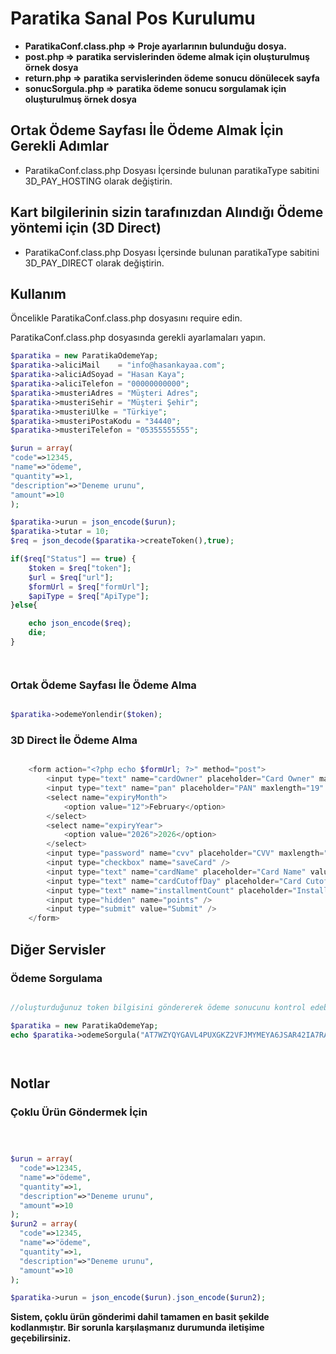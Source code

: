 <h1> Paratika Sanal Pos Kurulumu </h1>


<b> <ul>

<li>ParatikaConf.class.php => Proje ayarlarının bulunduğu dosya.</li>
<li>post.php => paratika servislerinden ödeme almak için oluşturulmuş örnek dosya</li>
<li>return.php => paratika servislerinden ödeme sonucu dönülecek sayfa</li>
<li>sonucSorgula.php => paratika ödeme sonucu sorgulamak için oluşturulmuş örnek dosya</li>



</ul>  </b>


<h2> Ortak Ödeme Sayfası İle Ödeme Almak İçin Gerekli Adımlar </h2>
<ul><li>ParatikaConf.class.php Dosyası İçersinde bulunan paratikaType sabitini 3D_PAY_HOSTING olarak değiştirin.</li></ul>


<h2> Kart bilgilerinin sizin tarafınızdan Alındığı Ödeme yöntemi için (3D Direct) </h2>
<ul> <li>ParatikaConf.class.php Dosyası İçersinde bulunan paratikaType sabitini 3D_PAY_DIRECT olarak değiştirin.</li> </ul>



<h2> Kullanım </h2>

<p> Öncelikle ParatikaConf.class.php dosyasını require edin.  </p>
<p> ParatikaConf.class.php dosyasında gerekli ayarlamaları yapın.</p>


```php
$paratika = new ParatikaOdemeYap;
$paratika->aliciMail    = "info@hasankayaa.com";
$paratika->aliciAdSoyad = "Hasan Kaya";
$paratika->aliciTelefon = "00000000000";
$paratika->musteriAdres = "Müşteri Adres";
$paratika->musteriSehir = "Müşteri Şehir";
$paratika->musteriUlke = "Türkiye";
$paratika->musteriPostaKodu = "34440";
$paratika->musteriTelefon = "05355555555";

$urun = array(
"code"=>12345,
"name"=>"ödeme",
"quantity"=>1,
"description"=>"Deneme urunu",
"amount"=>10
);

$paratika->urun = json_encode($urun);
$paratika->tutar = 10;
$req = json_decode($paratika->createToken(),true);

if($req["Status"] == true) {
    $token = $req["token"];
    $url = $req["url"];
    $formUrl = $req["formUrl"];
    $apiType = $req["ApiType"];
}else{

    echo json_encode($req);
    die;
}




```


<h3>Ortak Ödeme Sayfası İle Ödeme Alma</h3>


```php

$paratika->odemeYonlendir($token);

```




<h3> 3D Direct İle Ödeme Alma  </h3>

```php

    <form action="<?php echo $formUrl; ?>" method="post">
        <input type="text" name="cardOwner" placeholder="Card Owner" maxlength="32" value="h kaya" />
        <input type="text" name="pan" placeholder="PAN" maxlength="19" value="4546711234567894" />
        <select name="expiryMonth">
            <option value="12">February</option>
        </select>
        <select name="expiryYear">
            <option value="2026">2026</option>
        </select>
        <input type="password" name="cvv" placeholder="CVV" maxlength="4" value="000" />
        <input type="checkbox" name="saveCard" />
        <input type="text" name="cardName" placeholder="Card Name" value="test test"/>
        <input type="text" name="cardCutoffDay" placeholder="Card Cutoff Day" value="1"/>
        <input type="text" name="installmentCount" placeholder="Installment Count" value="5"/>
        <input type="hidden" name="points" />
        <input type="submit" value="Submit" />
    </form>

```


<h2> Diğer Servisler </h2>

<h3> Ödeme Sorgulama </h3>

```php

//oluşturduğunuz token bilgisini göndererek ödeme sonucunu kontrol edebilirsiniz.

$paratika = new ParatikaOdemeYap;
echo $paratika->odemeSorgula("AT7WZYQYGAVL4PUXGKZ2VFJMYMEYA6JSAR42IA7RAWIPODX7");




```









<h2> Notlar </h2>


<h3> Çoklu Ürün Göndermek İçin </h3>

```php



$urun = array(
  "code"=>12345,
  "name"=>"ödeme",
  "quantity"=>1,
  "description"=>"Deneme urunu",
  "amount"=>10
);
$urun2 = array(
  "code"=>12345,
  "name"=>"ödeme",
  "quantity"=>1,
  "description"=>"Deneme urunu",
  "amount"=>10
);

$paratika->urun = json_encode($urun).json_encode($urun2);


```

<b>Sistem, çoklu ürün gönderimi dahil tamamen en basit şekilde kodlanmıştır. Bir sorunla karşılaşmanız durumunda iletişime geçebilirsiniz. </b>
